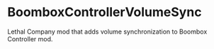 # BoomboxControllerVolumeSync
 Lethal Company mod that adds volume synchronization to Boombox Controller mod.
